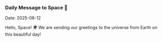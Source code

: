 ### Daily Message to Space 🌌
Date: 2025-08-12

Hello, Space! 🌍 We are sending our greetings to the universe from Earth on this beautiful day!

